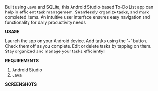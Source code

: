 
Built using Java and SQLite, this Android Studio-based To-Do List app can help in efficient task management. Seamlessly organize tasks, and mark completed items. An intuitive user interface ensures easy navigation and functionality for daily productivity needs.

**USAGE**

Launch the app on your Android device.
Add tasks using the '+' button.
Check them off as you complete.
Edit or delete tasks by tapping on them.
Stay organized and manage your tasks efficiently!

**REQUIREMENTS**
1. Android Studio
2. Java

**SCREENSHOTS**

